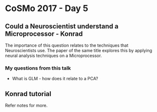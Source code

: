 # CoSMo 2017 - Day 5

## Could a Neuroscientist understand a Microprocessor - Konrad
The importance of this question relates to the techniques that Neuroscientists use. The paper of the same title explores this by applying neural analysis techniques on a Microprocessor.

### My questions from this talk
* What is GLM - how does it relate to a PCA?

## Konrad tutorial
Refer notes for more.
